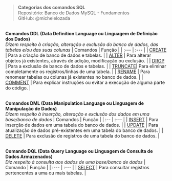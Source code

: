 > **Categorias dos comandos SQL**  
> Repositório: Banco de Dados MySQL - Fundamentos   
> GitHub: @michelelozada
&nbsp;
     
&nbsp;   
**Comandos DDL (Data Definition Language ou Linguagem de Definição dos Dados)**   
*Dizem respeito à criação, alteração e exclusão do banco de dados, das tabelas e/ou das suas colunas*
| Comandos | Função                                                                          |
| :---     | :---                                                                            |
| [CREATE](https://github.com/michelelozada/Banco-de-Dados-MySQL-Fundamentos/blob/main/files/03-Criando-bd-e-tabelas.md)         | Para a criação de banco de dados e tabelas.                                     |
| [ALTER](https://github.com/michelelozada/Banco-de-Dados-MySQL-Fundamentos/blob/main/files/07-Alterando-estrutura-tabela.md)    | Para alterar objetos já existentes, através de adição, modificação ou exclusão. |
| [DROP](https://github.com/michelelozada/Banco-de-Dados-MySQL-Fundamentos/blob/main/files/04-Excluindo-bd-e-tabelas.md)         | Para a exclusão de banco de dados e tabelas.                                    |
| [TRUNCATE](https://github.com/michelelozada/Banco-de-Dados-MySQL-Fundamentos/blob/main/files/15-Eliminando-registros-tabela.md)| Para eliminar completamente os registros/linhas de uma tabela.                  |
| [RENAME](https://github.com/michelelozada/Banco-de-Dados-MySQL-Fundamentos/blob/main/files/08-Alterando-nome-tabelas.md)       | Para renomear tabelas ou colunas já existentes no banco de dados.               |
| [COMMENT](https://github.com/michelelozada/Banco-de-Dados-MySQL-Fundamentos/blob/main/files/32-Comentando-codigo-SQL.md)       | Para explicar instruções ou evitar a execução de alguma parte do código.        |

&nbsp;
&nbsp;   
**Comandos DML (Data Manipulation Language ou Linguagem de Manipulação de Dados)**     
*Dizem respeito à inserção, alteração e exclusão dos dados em uma base/banco de dados*
| Comandos | Função                                                                    |
| :--      | :---                                                                      |
| [INSERT](https://github.com/michelelozada/Banco-de-Dados-MySQL-Fundamentos/blob/main/files/09-Inserindo-valores-tabela.md)    | Para inserção de dados em uma tabela do banco de dados.                   |
| [UPDATE](https://github.com/michelelozada/Banco-de-Dados-MySQL-Fundamentos/blob/main/files/14-Atualizando-valores-tabela.md)  | Para atualização de dados pré-existentes em uma tabela do banco de dados. |
| [DELETE](https://github.com/michelelozada/Banco-de-Dados-MySQL-Fundamentos/blob/main/files/15-Eliminando-registros-tabela.md) | Para exclusão de registros de uma tabela do banco de dados.               |

&nbsp;
&nbsp;   
**Comando DQL (Data Query Language ou Linguagem de Consulta de Dados Armazenados)**     
*Diz respeito à consulta aos dados de uma base/banco de dados*
| Comando | Função                                                       |
| :---    | :---                                                         |
| [SELECT](https://github.com/michelelozada/Banco-de-Dados-MySQL-Fundamentos/blob/main/files/10-Consultando-valores-tabela.md)  | Para consultar registros pertencentes a uma ou mais tabelas. |